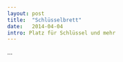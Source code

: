 ```yaml
---
layout: post
title:  "Schlüsselbrett"
date:   2014-04-04 
intro: Platz für Schlüssel und mehr
---
```


...